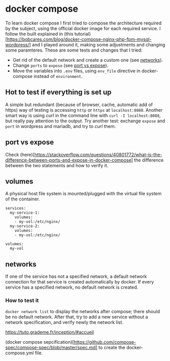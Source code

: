 # docker compose

To learn docker compose I first tried to compose the architecture required by the subject, using the official docker image for each required service. I follow the built explained in (this tutorial)[https://bobcares.com/blog/docker-compose-nginx-php-fpm-mysql-wordpress/] and I played around it, making some adjustments and changing some paramteres. These are some tests and changes that I tried:
- Get rid of the default network and create a custom one (see [networks](#networks)).
- Change `ports` to `expose` (see [port vs expose](#port-vs-expose)).
- Move the variables into `.env` files, using `env_file` directive in docker-compose instead of `environment`.

## Hot to test if everything is set up
A simple but redundant (because of browser, cache, automatic add of https) way of testing is accessing `http` or `https` at `localhost:8080`. Another smart way is using _curl_ in the command line with `curl -I localhost:8080`, but really pay attention to the output. Try another test: exchange `expose` and `port` in wordpress and mariadb, and try to _curl_ them.

## port vs expose
Check (here)[https://stackoverflow.com/questions/40801772/what-is-the-difference-between-ports-and-expose-in-docker-compose] the difference between the two statements and how to verify it.

## volumes
A physical host file system is mounted/plugged with the virtual file system of the container.

```docker
services:
  my-service-1:
    volumes:
    - my-vol:/etc/nginx/
  my-service-2:
    volumes:
    - my-vol:/etc/nginx/

volumes:
  my-vol
```

## networks
If one of the service has not a specified network, a default network connection for that service is created automatically by docker. If every service has a specified network, no default network is created.
### How to test it
`docker network list` to display the networks after compose; there should be no default network. After that, try to add a new service without a network specification, and verify newly the network list.

https://tuto.grademe.fr/inception/#accueil

(docker compose sepcification)[https://github.com/compose-spec/compose-spec/blob/master/spec.md] to create the docker-compose.yml file.